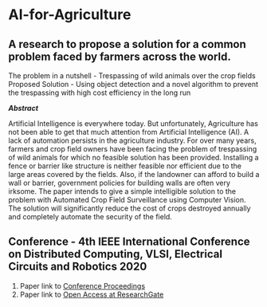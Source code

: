 # AI-for-Agriculture
## A research to propose a solution for a common problem faced by farmers across the world.

The problem in a nutshell - Trespassing of wild animals over the crop fields 
Proposed Solution - Using object detection and a novel algorithm to prevent the trespassing with high cost efficiency in the long run

***Abstract*** 

Artificial Intelligence is everywhere today. But unfortunately, Agriculture has not been able to get that much attention from Artificial Intelligence (AI). A lack of automation persists in the agriculture industry. For over many years, farmers and crop field owners have been facing the problem of trespassing of wild animals for which no feasible solution has been provided. Installing a fence or barrier like structure is neither feasible nor efficient due to the large areas covered by the fields. Also, if the landowner can afford to build a wall or barrier, government policies for building walls are often very irksome. The paper intends to give a simple intelligible solution to the problem with Automated Crop Field Surveillance using Computer Vision. The solution will significantly reduce the cost of crops destroyed annually and completely automate the security of the field.


## Conference - 4th IEEE International Conference on Distributed Computing, VLSI, Electrical Circuits and Robotics 2020

1. Paper link to [Conference Proceedings](https://ieeexplore.ieee.org/document/9278072)
2. Paper link to [Open Access at ResearchGate](https://www.researchgate.net/publication/347445008_Automated_Crop_Field_Surveillance_Using_Computer_Vision)

